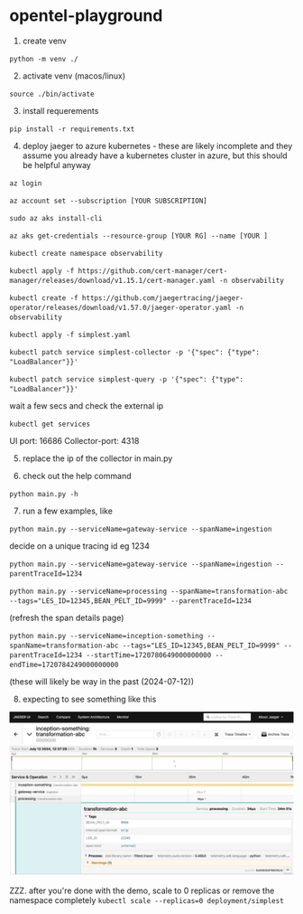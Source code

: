 # opentel-playground
1. create venv

`python -m venv ./`

2. activate venv (macos/linux)

`source ./bin/activate`

3. install requerements

`pip install -r requirements.txt`

4. deploy jaeger to azure kubernetes - these are likely incomplete and they assume you already have a kubernetes cluster in azure, but this should be helpful anyway

`az login`

`az account set --subscription [YOUR SUBSCRIPTION]`

`sudo az aks install-cli`

`az aks get-credentials --resource-group [YOUR RG] --name [YOUR ]`

`kubectl create namespace observability`

`kubectl apply -f https://github.com/cert-manager/cert-manager/releases/download/v1.15.1/cert-manager.yaml -n observability`

`kubectl create -f https://github.com/jaegertracing/jaeger-operator/releases/download/v1.57.0/jaeger-operator.yaml -n observability`

`kubectl apply -f simplest.yaml`

`kubectl patch service simplest-collector -p '{"spec": {"type": "LoadBalancer"}}'`

`kubectl patch service simplest-query -p '{"spec": {"type": "LoadBalancer"}}'`

wait a few secs and check the external ip

`kubectl get services `

UI port: 16686
Collector-port: 4318

5. replace the ip of the collector in main.py

6. check out the help command

`python main.py -h`

7. run a few examples, like

`python main.py --serviceName=gateway-service --spanName=ingestion`

decide on a unique tracing id eg 1234

`python main.py --serviceName=gateway-service --spanName=ingestion --parentTraceId=1234`

`python main.py --serviceName=processing --spanName=transformation-abc --tags="LES_ID=12345,BEAN_PELT_ID=9999" --parentTraceId=1234`

(refresh the span details page)

`python main.py --serviceName=inception-something --spanName=transformation-abc --tags="LES_ID=12345,BEAN_PELT_ID=9999" --parentTraceId=1234 --startTime=1720780649000000000 --endTime=1720784249000000000` 

(these will likely be way in the past (2024-07-12))

8. expecting to see something like this

![alt text](image.png)

ZZZ. after you're done with the demo, scale to 0 replicas or remove the namespace completely
`kubectl scale --replicas=0 deployment/simplest`
